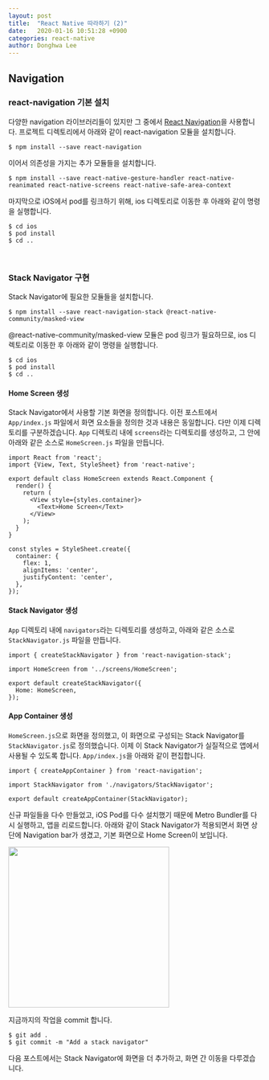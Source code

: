 ```yaml
---
layout: post
title:  "React Native 따라하기 (2)"
date:   2020-01-16 10:51:28 +0900
categories: react-native
author: Donghwa Lee
---
```

## Navigation
### react-navigation 기본 설치
다양한 navigation 라이브러리들이 있지만 그 중에서 [React Navigation](https://reactnavigation.org/)을 사용합니다. 프로젝트 디렉토리에서 아래와 같이 react-navigation 모듈을 설치합니다.

```shell
$ npm install --save react-navigation
```

이어서 의존성을 가지는 추가 모듈들을 설치합니다.

```shell
$ npm install --save react-native-gesture-handler react-native-reanimated react-native-screens react-native-safe-area-context
```

마지막으로 iOS에서 pod를 링크하기 위해, ios 디렉토리로 이동한 후 아래와 같이 명령을 실행합니다.
```shell
$ cd ios
$ pod install
$ cd ..
```
<br/>

### Stack Navigator 구현
Stack Navigator에 필요한 모듈들을 설치합니다.

```shell
$ npm install --save react-navigation-stack @react-native-community/masked-view
```
@react-native-community/masked-view 모듈은 pod 링크가 필요하므로, ios 디렉토리로 이동한 후 아래와 같이 명령을 실행합니다.
```shell
$ cd ios
$ pod install
$ cd ..
```
#### Home Screen 생성
Stack Navigator에서 사용할 기본 화면을 정의합니다. 이전 포스트에서 `App/index.js` 파일에서 화면 요소들을 정의한 것과 내용은 동일합니다. 다만 이제 디렉토리를 구분하겠습니다. `App` 디렉토리 내에 `screens`라는 디렉토리를 생성하고, 그 안에 아래와 같은 소스로 `HomeScreen.js` 파일을 만듭니다.

```react
import React from 'react';
import {View, Text, StyleSheet} from 'react-native';

export default class HomeScreen extends React.Component {
  render() {
    return (
      <View style={styles.container}>
        <Text>Home Screen</Text>
      </View>
    );
  }
}

const styles = StyleSheet.create({
  container: {
    flex: 1,
    alignItems: 'center',
    justifyContent: 'center',
  },
});
```
#### Stack Navigator 생성
`App` 디렉토리 내에 `navigators`라는 디렉토리를 생성하고, 아래와 같은 소스로 `StackNavigator.js` 파일을 만듭니다.
```react
import { createStackNavigator } from 'react-navigation-stack';

import HomeScreen from '../screens/HomeScreen';

export default createStackNavigator({
  Home: HomeScreen,
});
```

#### App Container 생성
`HomeScreen.js`으로 화면을 정의했고, 이 화면으로 구성되는 Stack Navigator를 `StackNavigator.js`로 정의했습니다. 이제 이 Stack Navigator가 실질적으로 앱에서 사용될 수 있도록 합니다. `App/index.js`을 아래와 같이 편집합니다.
```react
import { createAppContainer } from 'react-navigation';

import StackNavigator from './navigators/StackNavigator';

export default createAppContainer(StackNavigator);
```

신규 파일들을 다수 만들었고, iOS Pod를 다수 설치했기 때문에 Metro Bundler를 다시 실행하고, 앱을 리로드합니다. 아래와 같이 Stack Navigator가 적용되면서 화면 상단에 Navigation bar가 생겼고, 기본 화면으로 Home Screen이 보입니다.

<img src="{{ site.url }}/assets/images/2020-01-16-01.png" width="320" />

지금까지의 작업을 commit 합니다.

```shell
$ git add .
$ git commit -m "Add a stack navigator"
```

다음 포스트에서는 Stack Navigator에 화면을 더 추가하고, 화면 간 이동을 다루겠습니다.
